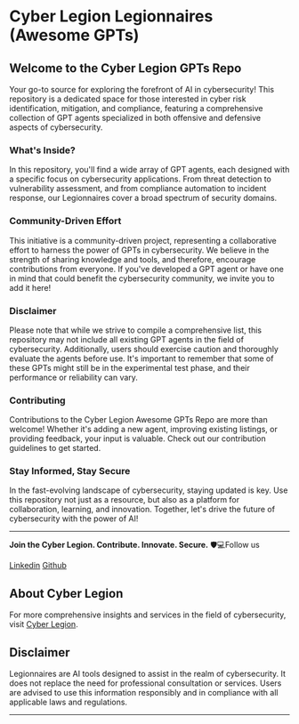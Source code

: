 # Cyber Legion Legionnaires (Awesome GPTs)

## Welcome to the Cyber Legion GPTs Repo
Your go-to source for exploring the forefront of AI in cybersecurity! This repository is a dedicated space for those interested in cyber risk identification, mitigation, and compliance, featuring a comprehensive collection of GPT agents specialized in both offensive and defensive aspects of cybersecurity.

### What's Inside?
In this repository, you'll find a wide array of GPT agents, each designed with a specific focus on cybersecurity applications. From threat detection to vulnerability assessment, and from compliance automation to incident response, our Legionnaires cover a broad spectrum of security domains.

### Community-Driven Effort
This initiative is a community-driven project, representing a collaborative effort to harness the power of GPTs in cybersecurity. We believe in the strength of sharing knowledge and tools, and therefore, encourage contributions from everyone. If you've developed a GPT agent or have one in mind that could benefit the cybersecurity community, we invite you to add it here!

### Disclaimer
Please note that while we strive to compile a comprehensive list, this repository may not include all existing GPT agents in the field of cybersecurity. Additionally, users should exercise caution and thoroughly evaluate the agents before use. It's important to remember that some of these GPTs might still be in the experimental test phase, and their performance or reliability can vary.

### Contributing
Contributions to the Cyber Legion Awesome GPTs Repo are more than welcome! Whether it's adding a new agent, improving existing listings, or providing feedback, your input is valuable. Check out our contribution guidelines to get started.

### Stay Informed, Stay Secure
In the fast-evolving landscape of cybersecurity, staying updated is key. Use this repository not just as a resource, but also as a platform for collaboration, learning, and innovation. Together, let's drive the future of cybersecurity with the power of AI!

---

**Join the Cyber Legion. Contribute. Innovate. Secure.** 🛡️💻Follow us

[Linkedin](https://www.linkedin.com/company/cyberlegion) [Github](https://github.com/CyberLegionLtd)


## About Cyber Legion

For more comprehensive insights and services in the field of cybersecurity, visit [Cyber Legion](https://cyberlegion.io).

## Disclaimer

Legionnaires are AI tools designed to assist in the realm of cybersecurity. It does not replace the need for professional consultation or services. Users are advised to use this information responsibly and in compliance with all applicable laws and regulations.

---
